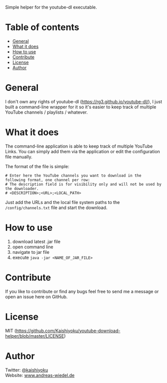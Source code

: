Simple helper for the youtube-dl executable.

Table of contents
=================

  * [General](#general)
  * [What it does](#what-it-does)
  * [How to use](#how-to-use)
  * [Contribute](#contribute)
  * [License](#license)
  * [Author](#author)

General
=======
I don't own any rights of youtube-dl (https://rg3.github.io/youtube-dl/), I just built a command-line wrapper for it so it's easier to keep track of multiple YouTube channels / playlists / whatever.

What it does
============
The command-line application is able to keep track of multiple YouTube Links. You can simply add them via the application or edit the configuration file manually.

The format of the file is simple:
```
# Enter here the YouTube channels you want to download in the following format, one channel per row:
# The description field is for visibility only and will not be used by the downloader.
# <DESCRIPTION>;<URL>;<LOCAL_PATH>
```

Just add the URLs and the local file system paths to the ```/config/channels.txt``` file and start the download.

How to use
==========
1. download latest .jar file
2. open command line
3. navigate to jar file
4. execute ```java -jar <NAME_OF_JAR_FILE>```

Contribute
==========
If you like to contribute or find any bugs feel free to send me a message or open an issue here on GitHub.

License
=======
MIT (https://github.com/Kaishiyoku/youtube-download-helper/blob/master/LICENSE)

Author
======
Twitter: [@kaishiyoku](https://twitter.com/kaishiyoku)  
Website: www.andreas-wiedel.de
